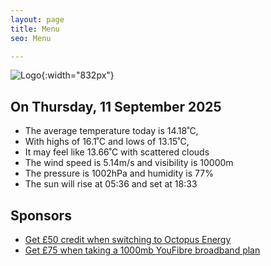 ```yaml
---
layout: page
title: Menu
seo: Menu

---
```


![Logo](/images/logo.jpg){:width="832px"}

<!-- weather_marker starts -->
## On Thursday, 11 September 2025

- The average temperature today is 14.18˚C,
- With highs of 16.1˚C and lows of 13.15˚C,
- It may feel like 13.66˚C with scattered clouds
- The wind speed is 5.14m/s and visibility is 10000m
- The pressure is 1002hPa and humidity is 77%
- The sun will rise at 05:36 and set at 18:33

<!-- weather_marker ends -->

## Sponsors

- [Get £50 credit when switching to Octopus Energy](https://bit.ly/3oD1nnS)
- [Get £75 when taking a 1000mb YouFibre broadband plan](https://aklam.io/91zWhU?)
